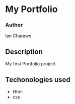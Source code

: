 # My Portfolio
### Author 
Ian Charawe

## Description
My first Portfolio project
## Techonologies used
- Html
- css 